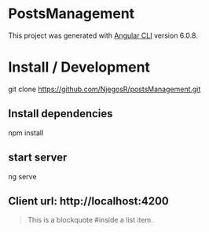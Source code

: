 # PostsManagement

This project was generated with [Angular CLI](https://github.com/angular/angular-cli) version 6.0.8.

# Install / Development

git clone https://github.com/NjegosR/postsManagement.git

## Install dependencies
npm install

## start server
ng serve

## Client url: http://localhost:4200

> This is a blockquote
> #inside a list item.
